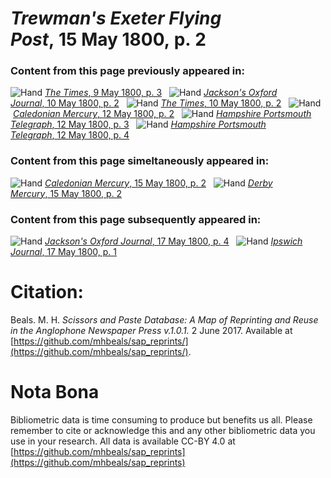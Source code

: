 # *Trewman's Exeter Flying Post*, 15 May 1800, p. 2  
  
### Content from this page previously appeared in:  
![Hand](http://scissorsandpaste.net/wp-content/uploads/2017/06/smallhandpointer.png) [*The Times*, 9 May 1800, p. 3](https://mhbeals.github.io/sap_html/The-Times/The-Times-9-May-1800-p-3)  
![Hand](http://scissorsandpaste.net/wp-content/uploads/2017/06/smallhandpointer.png) [*Jackson's Oxford Journal*, 10 May 1800, p. 2](https://mhbeals.github.io/sap_html/Jackson's-Oxford-Journal/Jackson's-Oxford-Journal-10-May-1800-p-2)  
![Hand](http://scissorsandpaste.net/wp-content/uploads/2017/06/smallhandpointer.png) [*The Times*, 10 May 1800, p. 2](https://mhbeals.github.io/sap_html/The-Times/The-Times-10-May-1800-p-2)  
![Hand](http://scissorsandpaste.net/wp-content/uploads/2017/06/smallhandpointer.png) [*Caledonian Mercury*, 12 May 1800, p. 2](https://mhbeals.github.io/sap_html/Caledonian-Mercury/Caledonian-Mercury-12-May-1800-p-2)  
![Hand](http://scissorsandpaste.net/wp-content/uploads/2017/06/smallhandpointer.png) [*Hampshire Portsmouth Telegraph*, 12 May 1800, p. 3](https://mhbeals.github.io/sap_html/Hampshire-Portsmouth-Telegraph/Hampshire-Portsmouth-Telegraph-12-May-1800-p-3)  
![Hand](http://scissorsandpaste.net/wp-content/uploads/2017/06/smallhandpointer.png) [*Hampshire Portsmouth Telegraph*, 12 May 1800, p. 4](https://mhbeals.github.io/sap_html/Hampshire-Portsmouth-Telegraph/Hampshire-Portsmouth-Telegraph-12-May-1800-p-4)  
  
### Content from this page simeltaneously appeared in:  
![Hand](http://scissorsandpaste.net/wp-content/uploads/2017/06/smallhandpointer.png) [*Caledonian Mercury*, 15 May 1800, p. 2](https://mhbeals.github.io/sap_html/Caledonian-Mercury/Caledonian-Mercury-15-May-1800-p-2)  
![Hand](http://scissorsandpaste.net/wp-content/uploads/2017/06/smallhandpointer.png) [*Derby Mercury*, 15 May 1800, p. 2](https://mhbeals.github.io/sap_html/Derby-Mercury/Derby-Mercury-15-May-1800-p-2)  
  
### Content from this page subsequently appeared in:  
![Hand](http://scissorsandpaste.net/wp-content/uploads/2017/06/smallhandpointer.png) [*Jackson's Oxford Journal*, 17 May 1800, p. 4](https://mhbeals.github.io/sap_html/Jackson's-Oxford-Journal/Jackson's-Oxford-Journal-17-May-1800-p-4)  
![Hand](http://scissorsandpaste.net/wp-content/uploads/2017/06/smallhandpointer.png) [*Ipswich Journal*, 17 May 1800, p. 1](https://mhbeals.github.io/sap_html/Ipswich-Journal/Ipswich-Journal-17-May-1800-p-1)  


# Citation: 

Beals. M. H. *Scissors and Paste Database: A Map of Reprinting and Reuse in the Anglophone Newspaper Press v.1.0.1.* 2 June 2017. Available at [https://github.com/mhbeals/sap_reprints/](https://github.com/mhbeals/sap_reprints/). 

# Nota Bona

Bibliometric data is time consuming to produce but benefits us all. Please remember to cite or acknowledge this and any other bibliometric data you use in your research. All data is available CC-BY 4.0 at [https://github.com/mhbeals/sap_reprints](https://github.com/mhbeals/sap_reprints)